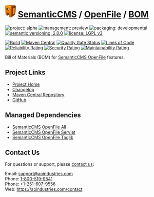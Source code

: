 # [<img src="ao-logo.png" alt="AO Logo" width="35" height="40">](https://github.com/ao-apps) [SemanticCMS](https://github.com/ao-apps/semanticcms) / [OpenFile](https://github.com/ao-apps/semanticcms-openfile) / [BOM](https://github.com/ao-apps/semanticcms-openfile-bom)

[![project: alpha](https://semanticcms.com/ao-badges/project-alpha.svg)](https://aoindustries.com/life-cycle#project-alpha)
[![management: preview](https://semanticcms.com/ao-badges/management-preview.svg)](https://aoindustries.com/life-cycle#management-preview)
[![packaging: developmental](https://semanticcms.com/ao-badges/packaging-developmental.svg)](https://aoindustries.com/life-cycle#packaging-developmental)  
[![semantic versioning: 2.0.0](https://semanticcms.com/ao-badges/semver-2.0.0.svg)](http://semver.org/spec/v2.0.0.html)
[![license: LGPL v3](https://semanticcms.com/ao-badges/license-lgpl-3.0.svg)](https://www.gnu.org/licenses/lgpl-3.0)

[![Build](https://github.com/ao-apps/semanticcms-openfile-bom/workflows/Build/badge.svg?branch=master)](https://github.com/ao-apps/semanticcms-openfile-bom/actions?query=workflow%3ABuild)
[![Maven Central](https://maven-badges.herokuapp.com/maven-central/com.semanticcms/semanticcms-openfile-bom/badge.svg)](https://maven-badges.herokuapp.com/maven-central/com.semanticcms/semanticcms-openfile-bom)
[![Quality Gate Status](https://sonarcloud.io/api/project_badges/measure?branch=master&project=com.semanticcms%3Asemanticcms-openfile-bom&metric=alert_status)](https://sonarcloud.io/dashboard?branch=master&id=com.semanticcms%3Asemanticcms-openfile-bom)
[![Lines of Code](https://sonarcloud.io/api/project_badges/measure?branch=master&project=com.semanticcms%3Asemanticcms-openfile-bom&metric=ncloc)](https://sonarcloud.io/component_measures?branch=master&id=com.semanticcms%3Asemanticcms-openfile-bom&metric=ncloc)  
[![Reliability Rating](https://sonarcloud.io/api/project_badges/measure?branch=master&project=com.semanticcms%3Asemanticcms-openfile-bom&metric=reliability_rating)](https://sonarcloud.io/component_measures?branch=master&id=com.semanticcms%3Asemanticcms-openfile-bom&metric=Reliability)
[![Security Rating](https://sonarcloud.io/api/project_badges/measure?branch=master&project=com.semanticcms%3Asemanticcms-openfile-bom&metric=security_rating)](https://sonarcloud.io/component_measures?branch=master&id=com.semanticcms%3Asemanticcms-openfile-bom&metric=Security)
[![Maintainability Rating](https://sonarcloud.io/api/project_badges/measure?branch=master&project=com.semanticcms%3Asemanticcms-openfile-bom&metric=sqale_rating)](https://sonarcloud.io/component_measures?branch=master&id=com.semanticcms%3Asemanticcms-openfile-bom&metric=Maintainability)

Bill of Materials (BOM) for [SemanticCMS OpenFile](https://github.com/ao-apps/semanticcms-openfile) features.

## Project Links
* [Project Home](https://semanticcms.com/openfile/bom/)
* [Changelog](https://semanticcms.com/openfile/bom/changelog)
* [Maven Central Repository](https://search.maven.org/artifact/com.semanticcms/semanticcms-openfile-bom)
* [GitHub](https://github.com/ao-apps/semanticcms-openfile-bom)

## Managed Dependencies
* [SemanticCMS OpenFile All](https://github.com/ao-apps/semanticcms-openfile-all)
* [SemanticCMS OpenFile Servlet](https://github.com/ao-apps/semanticcms-openfile-servlet)
* [SemanticCMS OpenFile Taglib](https://github.com/ao-apps/semanticcms-openfile-taglib)

## Contact Us
For questions or support, please [contact us](https://aoindustries.com/contact):

Email: [support@aoindustries.com](mailto:support@aoindustries.com)  
Phone: [1-800-519-9541](tel:1-800-519-9541)  
Phone: [+1-251-607-9556](tel:+1-251-607-9556)  
Web: https://aoindustries.com/contact

